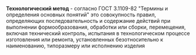 **Технологический метод** - согласно ГОСТ 3.1109-82 "Термины и определения основных понятий" это cовокупность правил, определяющих последовательность и содержание действий при выполнении формообразования, обработки или сборки, перемещения, включая технический контроль, испытания в технологическом процессе изготовления или ремонта, установленных безотносительно к наименованию, типоразмеру или исполнению изделия
